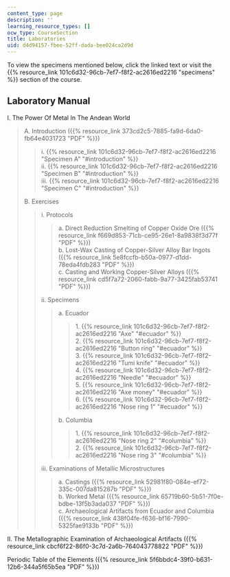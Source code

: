 ```yaml
---
content_type: page
description: ''
learning_resource_types: []
ocw_type: CourseSection
title: Laboratories
uid: d4d94157-fbee-52ff-dada-bee024ca2d9d
---
```


To view the specimens mentioned below, click the linked text or visit the {{% resource_link 101c6d32-96cb-7ef7-f8f2-ac2616ed2216 "specimens" %}} section of the course.

Laboratory Manual
-----------------

I. The Power Of Metal In The Andean World

> A. Introduction ({{% resource_link 373cd2c5-7885-fa9d-6da0-fb64e4031723 "PDF" %}})
> 
> > i. {{% resource_link 101c6d32-96cb-7ef7-f8f2-ac2616ed2216 "Specimen A" "#introduction" %}}  
> > ii. {{% resource_link 101c6d32-96cb-7ef7-f8f2-ac2616ed2216 "Specimen B" "#introduction" %}}  
> > iii. {{% resource_link 101c6d32-96cb-7ef7-f8f2-ac2616ed2216 "Specimen C" "#introduction" %}}
> 
> B. Exercises
> 
> > i. Protocols
> > 
> > > a. Direct Reduction Smelting of Copper Oxide Ore ({{% resource_link f669d853-71cb-ce95-26e1-8a9838f3d77f "PDF" %}})  
> > > b. Lost-Wax Casting of Copper-Silver Alloy Bar Ingots ({{% resource_link 5e8fccfb-b50a-0977-d1dd-78eda4fdb283 "PDF" %}})  
> > > c. Casting and Working Copper-Silver Alloys ({{% resource_link cd5f7a72-2060-fabb-9a77-3425fab53741 "PDF" %}})
> > 
> > ii. Specimens
> > 
> > > a. Ecuador
> > > 
> > > > 1\. {{% resource_link 101c6d32-96cb-7ef7-f8f2-ac2616ed2216 "Axe" "#ecuador" %}}  
> > > > 2. {{% resource_link 101c6d32-96cb-7ef7-f8f2-ac2616ed2216 "Button ring" "#ecuador" %}}  
> > > > 3. {{% resource_link 101c6d32-96cb-7ef7-f8f2-ac2616ed2216 "Tumi knife" "#ecuador" %}}  
> > > > 4. {{% resource_link 101c6d32-96cb-7ef7-f8f2-ac2616ed2216 "Needle" "#ecuador" %}}  
> > > > 5. {{% resource_link 101c6d32-96cb-7ef7-f8f2-ac2616ed2216 "Axe money" "#ecuador" %}}  
> > > > 6. {{% resource_link 101c6d32-96cb-7ef7-f8f2-ac2616ed2216 "Nose ring 1" "#ecuador" %}}
> > > 
> > > b. Columbia
> > > 
> > > > 1. {{% resource_link 101c6d32-96cb-7ef7-f8f2-ac2616ed2216 "Nose ring 2" "#columbia" %}}  
> > > > 2. {{% resource_link 101c6d32-96cb-7ef7-f8f2-ac2616ed2216 "Nose ring 3" "#columbia" %}}
> > 
> > iii. Examinations of Metallic Microstructures
> > 
> > > a. Castings ({{% resource_link 52981f80-084e-ef72-335c-007da815287b "PDF" %}})  
> > > b. Worked Metal ({{% resource_link 65719b60-5b51-7f0e-bdbe-13f5b3ada037 "PDF" %}})  
> > > c. Archaeological Artifacts from Ecuador and Columbia ({{% resource_link 438f04fe-f636-bf16-7990-5325fae9133b "PDF" %}})

II. The Metallographic Examination of Archaeological Artifacts ({{% resource_link cbcf6f22-86f0-3c7d-2a6b-764043778822 "PDF" %}})

Periodic Table of the Elements ({{% resource_link 5f6bbdc4-39f0-b631-12b6-344a5f65b5ea "PDF" %}})